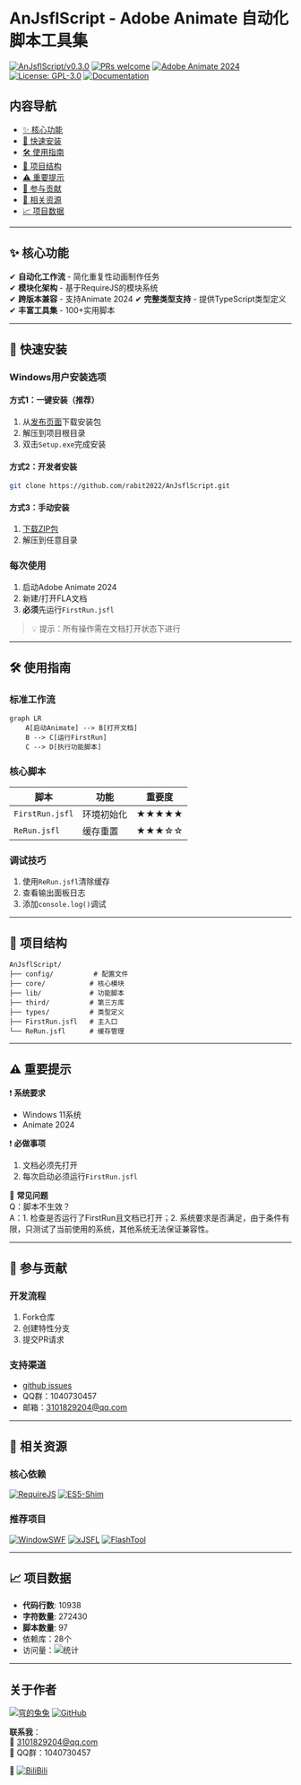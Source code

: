 # AnJsflScript - Adobe Animate 自动化脚本工具集

[![AnJsflScript/v0.3.0](https://badgen.net/badge/AnJsflScript/v0.3.0/green?icon=github&labelColor=black)](https://github.com/rabit2022/AnJsflScript)
[![PRs welcome](https://img.shields.io/badge/PRs-welcome-brightgreen.svg)](https://github.com/rabit2022/AnJsflScript/pulls)
[![Adobe Animate 2024](https://badgen.net/badge/Adobe%20Animate/2024/blue?icon=adobe&labelColor=black)](https://www.adobe.com/products/animate.html)
[![License: GPL-3.0](https://img.shields.io/badge/License-GPLv3-blue.svg)](https://www.gnu.org/licenses/gpl-3.0)
[![Documentation](https://badgen.net/badge/Documentation/Available/orange)](https://github.com/rabit2022/AnJsflScript/tree/tools)

## 内容导航

- [✨ 核心功能](#-核心功能)
- [🚀 快速安装](#-快速安装)
- [🛠️ 使用指南](#-使用指南)
- [📁 项目结构](#-项目结构)
- [⚠️ 重要提示](#-重要提示)
- [🤝 参与贡献](#-参与贡献)
- [🔗 相关资源](#-相关资源)
- [📈 项目数据](#-项目数据)

------

## ✨ 核心功能

✔ **自动化工作流** - 简化重复性动画制作任务  
✔ **模块化架构** - 基于RequireJS的模块系统  
✔ **跨版本兼容** - 支持Animate 2024 
✔ **完整类型支持** - 提供TypeScript类型定义  
✔ **丰富工具集** - 100+实用脚本

------

## 🚀 快速安装

### Windows用户安装选项

#### 方式1：一键安装（推荐）

1. 从[发布页面](https://github.com/rabit2022/AnJsflScript/releases)下载安装包
2. 解压到项目根目录
3. 双击`Setup.exe`完成安装

#### 方式2：开发者安装

```bash
git clone https://github.com/rabit2022/AnJsflScript.git
```

#### 方式3：手动安装

1. [下载ZIP包](https://github.com/rabit2022/AnJsflScript/tags)
2. 解压到任意目录

### 每次使用

1. 启动Adobe Animate 2024
2. 新建/打开FLA文档
3. **必须**先运行`FirstRun.jsfl`

> 💡 提示：所有操作需在文档打开状态下进行

------

## 🛠️ 使用指南

### 标准工作流

```mermaid
graph LR
    A[启动Animate] --> B[打开文档]
    B --> C[运行FirstRun]
    C --> D[执行功能脚本]
```

### 核心脚本

| 脚本            | 功能       | 重要度 |
| --------------- | ---------- | ------ |
| `FirstRun.jsfl` | 环境初始化 | ★★★★★  |
| `ReRun.jsfl`    | 缓存重置   | ★★★☆☆  |

### 调试技巧

1. 使用`ReRun.jsfl`清除缓存
2. 查看输出面板日志
3. 添加`console.log()`调试

------

## 📁 项目结构

```
AnJsflScript/
├── config/          # 配置文件
├── core/           # 核心模块
├── lib/            # 功能脚本
├── third/          # 第三方库
├── types/          # 类型定义
├── FirstRun.jsfl   # 主入口
└── ReRun.jsfl      # 缓存管理
```

------

## ⚠️ 重要提示

❗ **系统要求**

- Windows 11系统
- Animate 2024

❗ **必做事项**

1. 文档必须先打开
2. 每次启动必须运行`FirstRun.jsfl`

🔧 **常见问题**  
Q：脚本不生效？  
A：1. 检查是否运行了FirstRun且文档已打开；2. 系统要求是否满足，由于条件有限，只测试了当前使用的系统，其他系统无法保证兼容性。

------

## 🤝 参与贡献

### 开发流程

1. Fork仓库
2. 创建特性分支
3. 提交PR请求

### 支持渠道

- [github issues](https://github.com/rabit2022/AnJsflScript/issues)
- QQ群：1040730457
- 邮箱：3101829204@qq.com

------

## 🔗 相关资源

### 核心依赖

[![RequireJS](https://img.shields.io/badge/RequireJS-2.3.7-ffeb3b)](https://requirejs.org)
[![ES5-Shim](https://img.shields.io/badge/ES5--Shim-4.6.7-9c27b0)](https://github.com/es-shims/es5-shim)

### 推荐项目

[![WindowSWF](https://img.shields.io/badge/WindowSWF-Gitee-4caf50)](https://gitee.com/ninge/WindowSWF/tree/master/)
[![xJSFL](https://img.shields.io/badge/xJSFL-GitHub-2196f3)](https://github.com/davestewart/xJSFL)
[![FlashTool](https://img.shields.io/badge/FlashTool-GitHub-2196f3)](https://github.com/hufang360/FlashTool)



------

## 📈 项目数据

- **代码行数**: 10938
- **字符数量**: 272430
- **脚本数量**: 97
- 依赖库：28个
- 访问量：![统计](https://profile-counter.glitch.me/AnJsflScript/count.svg)

------

## 关于作者
[![穹的兔兔](https://badgen.net/badge/bilibili/穹的兔兔/pink?icon=bilibili&labelColor=blue)](https://space.bilibili.com/453222786?spm_id_from=333.788.0.0)
[![GitHub](https://badgen.net/badge/GitHub/rabit2022/pink?icon=github)](https://github.com/rabit2022)

**联系我**：  
📧 3101829204@qq.com  
👥 QQ群：1040730457  

[//]: # (🎥 [B站主页]&#40;https://space.bilibili.com/453222786&#41;)
🎥 [![BiliBili](https://stats.justsong.cn/api/bilibili?id=453222786&theme=dark&lang=zh-CN)](https://space.bilibili.com/453222786?spm_id_from=333.788.0.0)
